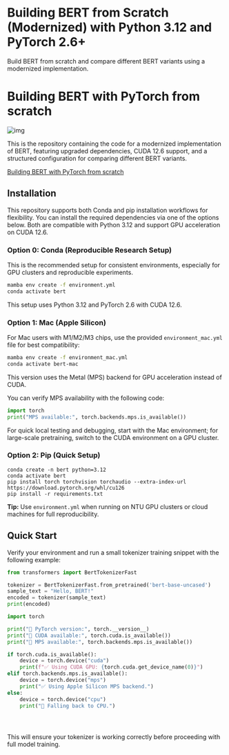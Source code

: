 # Building BERT from Scratch (Modernized) with Python 3.12 and PyTorch 2.6+

Build BERT from scratch and compare different BERT variants using a modernized implementation.

# Building BERT with PyTorch from scratch

![img](https://uploads-ssl.webflow.com/60100d26d33c7cce48258afd/6244769a9ec65d641e367414_BERT%20with%20PyTorch.png)

This is the repository containing the code for a modernized implementation of BERT, featuring upgraded dependencies, CUDA 12.6 support, and a structured configuration for comparing different BERT variants.

[Building BERT with PyTorch from scratch](https://coaxsoft.com/blog/building-bert-with-pytorch-from-scratch)

## Installation

This repository supports both Conda and pip installation workflows for flexibility. You can install the required dependencies via one of the options below. Both are compatible with Python 3.12 and support GPU acceleration on CUDA 12.6.

### Option 0: Conda (Reproducible Research Setup)

This is the recommended setup for consistent environments, especially for GPU clusters and reproducible experiments.

```bash
mamba env create -f environment.yml
conda activate bert
```

This setup uses Python 3.12 and PyTorch 2.6 with CUDA 12.6.

### Option 1: Mac (Apple Silicon)

For Mac users with M1/M2/M3 chips, use the provided `environment_mac.yml` file for best compatibility:

```bash
mamba env create -f environment_mac.yml
conda activate bert-mac
```

This version uses the Metal (MPS) backend for GPU acceleration instead of CUDA.

You can verify MPS availability with the following code:

```python
import torch
print("MPS available:", torch.backends.mps.is_available())
```

For quick local testing and debugging, start with the Mac environment; for large-scale pretraining, switch to the CUDA environment on a GPU cluster.

### Option 2: Pip (Quick Setup)

```shell
conda create -n bert python=3.12
conda activate bert
pip install torch torchvision torchaudio --extra-index-url https://download.pytorch.org/whl/cu126
pip install -r requirements.txt
```

**Tip:** Use `environment.yml` when running on NTU GPU clusters or cloud machines for full reproducibility.

## Quick Start

Verify your environment and run a small tokenizer training snippet with the following example:

```python
from transformers import BertTokenizerFast

tokenizer = BertTokenizerFast.from_pretrained('bert-base-uncased')
sample_text = "Hello, BERT!"
encoded = tokenizer(sample_text)
print(encoded)
```
```python
import torch

print("🔹 PyTorch version:", torch.__version__)
print("🔹 CUDA available:", torch.cuda.is_available())
print("🔹 MPS available:", torch.backends.mps.is_available())

if torch.cuda.is_available():
    device = torch.device("cuda")
    print(f"✅ Using CUDA GPU: {torch.cuda.get_device_name(0)}")
elif torch.backends.mps.is_available():
    device = torch.device("mps")
    print("✅ Using Apple Silicon MPS backend.")
else:
    device = torch.device("cpu")
    print("🧠 Falling back to CPU.")





```

This will ensure your tokenizer is working correctly before proceeding with full model training.

